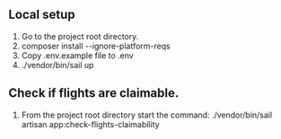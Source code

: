 

## Local setup

1. Go to the project root directory.
2. composer install --ignore-platform-reqs
3. Copy .env.example file to .env
4. ./vendor/bin/sail up

## Check if flights are claimable.

1. From the project root directory start the command: ./vendor/bin/sail artisan app:check-flights-claimability
